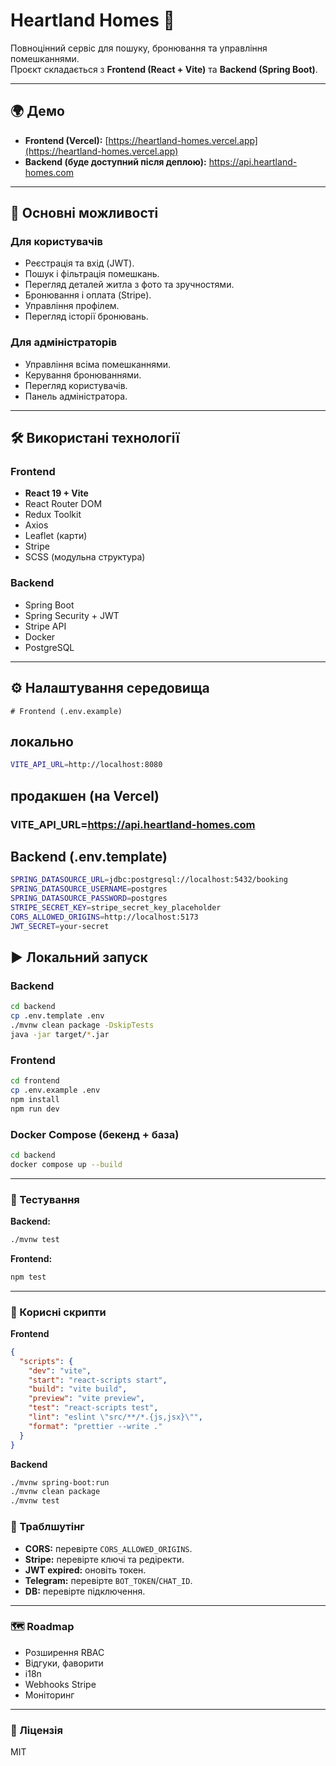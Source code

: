 # Heartland Homes 🏡

Повноцінний сервіс для пошуку, бронювання та управління помешканнями.  
Проєкт складається з **Frontend (React + Vite)** та **Backend (Spring Boot)**.

---

## 🌍 Демо

- **Frontend (Vercel):** [https://heartland-homes.vercel.app](https://heartland-homes.vercel.app)  
- **Backend (буде доступний після деплою):** https://api.heartland-homes.com  

---

## 🚀 Основні можливості

### Для користувачів
- Реєстрація та вхід (JWT).
- Пошук і фільтрація помешкань.
- Перегляд деталей житла з фото та зручностями.
- Бронювання і оплата (Stripe).
- Управління профілем.
- Перегляд історії бронювань.

### Для адміністраторів
- Управління всіма помешканнями.
- Керування бронюваннями.
- Перегляд користувачів.
- Панель адміністратора.

---

## 🛠 Використані технології

### Frontend
- **React 19 + Vite**
- React Router DOM
- Redux Toolkit
- Axios
- Leaflet (карти)
- Stripe
- SCSS (модульна структура)

### Backend
- Spring Boot
- Spring Security + JWT
- Stripe API
- Docker
- PostgreSQL

---

## ⚙️ Налаштування середовища

```env
# Frontend (.env.example)
```
## локально
```bash
VITE_API_URL=http://localhost:8080
```

## продакшен (на Vercel)
### VITE_API_URL=https://api.heartland-homes.com


## Backend (.env.template)

```bash
SPRING_DATASOURCE_URL=jdbc:postgresql://localhost:5432/booking
SPRING_DATASOURCE_USERNAME=postgres
SPRING_DATASOURCE_PASSWORD=postgres
STRIPE_SECRET_KEY=stripe_secret_key_placeholder
CORS_ALLOWED_ORIGINS=http://localhost:5173
JWT_SECRET=your-secret
```

## ▶️ Локальний запуск

### Backend
```bash
cd backend
cp .env.template .env
./mvnw clean package -DskipTests
java -jar target/*.jar
```

### Frontend
```bash
cd frontend
cp .env.example .env
npm install
npm run dev
```

### Docker Compose (бекенд + база)
```bash
cd backend
docker compose up --build
```
---

### 🧪 Тестування
**Backend:**
```bash
./mvnw test
```
**Frontend:**
```bash
npm test
```

---

### 🧰 Корисні скрипти
**Frontend**
```json
{
  "scripts": {
    "dev": "vite",
    "start": "react-scripts start",
    "build": "vite build",
    "preview": "vite preview",
    "test": "react-scripts test",
    "lint": "eslint \"src/**/*.{js,jsx}\"",
    "format": "prettier --write ."
  }
}
```
**Backend**
```bash
./mvnw spring-boot:run
./mvnw clean package
./mvnw test
```

### 🔧 Траблшутінг
- **CORS:** перевірте `CORS_ALLOWED_ORIGINS`.
- **Stripe:** перевірте ключі та редіректи.
- **JWT expired:** оновіть токен.
- **Telegram:** перевірте `BOT_TOKEN`/`CHAT_ID`.
- **DB:** перевірте підключення.

---

### 🗺 Roadmap
- Розширення RBAC
- Відгуки, фаворити
- i18n
- Webhooks Stripe
- Моніторинг

---

### 📄 Ліцензія
MIT